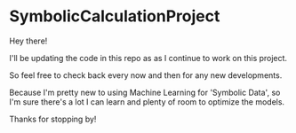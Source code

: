 # SymbolicCalculationProject

Hey there! 

I'll be updating the code in this repo as as I continue to work on this project.

So feel free to check back every now and then for any new developments. 

Because I'm pretty new to using Machine Learning for 'Symbolic Data', 
so I'm sure there's a lot I can learn and plenty of room to optimize the models. 

Thanks for stopping by!

